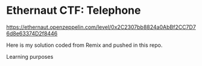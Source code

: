 # Ethernaut CTF: Telephone

https://ethernaut.openzeppelin.com/level/0x2C2307bb8824a0AbBf2CC7D76d8e63374D2f8446

Here is my solution coded from Remix and pushed in this repo.

Learning purposes

